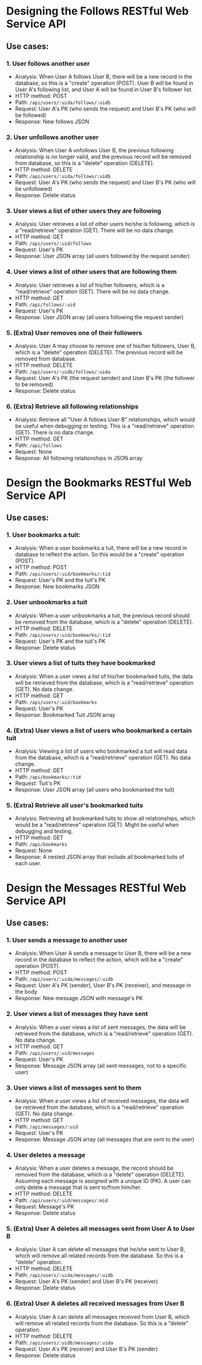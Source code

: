 # Designing the Follows RESTful Web Service API
## Use cases:
### 1. User follows another user
* Analysis: When User A follows User B, there will be a new record in the database, so this is a "create" operation (POST). 
User B will be found in User A's following list, and User A will be found in User B's follower list.
* HTTP method: POST
* Path: ```/api/users/:uida/follows/:uidb```
* Request: User A's PK (who sends the request) and User B's PK (who will be followed)
* Response: New follows JSON

### 2. User unfollows another user
* Analysis: When User A unfollows User B, the previous following relationship is no longer
valid, and the previous record will be removed from database, so this is a "delete" operation
  (DELETE).
* HTTP method: DELETE
* Path: ```/api/users/:uida/follows/:uidb```
* Request: User A's PK (who sends the request) and User B's PK (who will be unfollowed)
* Response: Delete status

### 3. User views a list of other users they are following
* Analysis: User retrieves a list of other users he/she is following, which is a 
"read/retrieve" operation (GET). There will be no data change.
* HTTP method: GET
* Path: ```/api/users/:uid/follows```
* Request: User's PK
* Response: User JSON array (all users followed by the request sender)

### 4. User views a list of other users that are following them
* Analysis: User retrieves a list of his/her followers, which is a "read/retrieve"
operation (GET). There will be no data change.
* HTTP method: GET
* Path: ```/api/follows/:uid```
* Request: User's PK
* Response: User JSON array (all users following the request sender)

### 5. (Extra) User removes one of their followers
* Analysis: User A may choose to remove one of his/her followers, User B, which is 
a "delete" operation (DELETE). The previous record will be removed from database.
* HTTP method: DELETE
* Path: ```/api/users/:uidb/follows/:uida```
* Request: User A's PK (the request sender) and User B's PK (the follower to be removed)
* Response: Delete status

### 6. (Extra) Retrieve all following relationships
* Analysis: Retrieve all "User A follows User B" relationships, which would be useful
when debugging or testing. This is a "read/retrieve" operation (GET). There is no data change.
* HTTP method: GET
* Path: ```/api/follows```
* Request: None
* Response: All following relationships in JSON array

# Design the Bookmarks RESTful Web Service API
## Use cases:
### 1. User bookmarks a tuit:
* Analysis: When a user bookmarks a tuit, there will be a new record in database to reflect the 
action. So this would be a "create" operation (POST).
* HTTP method: POST
* Path: ```/api/users/:uid/bookmarks/:tid```
* Request: User's PK and the tuit's PK
* Response: New bookmarks JSON

### 2. User unbookmarks a tuit
* Analysis: When a user unbookmarks a tuit, the previous record should be removed from the
database, which is a "delete" operation (DELETE).
* HTTP method: DELETE
* Path: ```/api/users/:uid/bookmarks/:tid```
* Request: User's PK and the tuit's PK
* Response: Delete status

### 3. User views a list of tuits they have bookmarked
* Analysis: When a user views a list of his/her bookmarked tuits, the data will be retrieved 
from the database, which is a "read/retrieve" operation (GET). No data change.
* HTTP method: GET
* Path: ```/api/users/:uid/bookmarks```
* Request: User's PK
* Response: Bookmarked Tuit JSON array

### 4. (Extra) User views a list of users who bookmarked a certain tuit
* Analysis: Viewing a list of users who bookmarked a tuit will read data from the 
database, which is a "read/retrieve" operation (GET). No data change.
* HTTP method: GET
* Path: ```/api/bookmarks/:tid```
* Request: Tuit's PK
* Response: User JSON array (all users who bookmarked the tuit)

### 5. (Extra) Retrieve all user's bookmarked tuits
* Analysis: Retrieving all bookmarked tuits to show all relationships, which would be
a "read/retrieve" operation (GET). Might be useful when debugging and testing.
* HTTP method: GET
* Path: ```/api/bookmarks```
* Request: None
* Response: A nested JSON array that include all bookmarked tuits of each user.

# Design the Messages RESTful Web Service API
## Use cases:
### 1. User sends a message to another user
* Analysis: When User A sends a message to User B, there will be a new record in the database to
reflect the action, which will be a "create" operation (POST).
* HTTP method: POST
* Path: ```/api/users/:uida/messages/:uidb```
* Request: User A's PK (sender), User B's PK (receiver), and message in the body
* Response: New message JSON with message's PK

### 2. User views a list of messages they have sent
* Analysis: When a user views a list of sent messages, the data will be retrieved from the database,
which is a "read/retrieve" operation (GET). No data change.
* HTTP method: GET
* Path: ```/api/users/:uid/messages```
* Request: User's PK
* Response: Message JSON array (all sent messages, not to a specific user)

### 3. User views a list of messages sent to them
* Analysis: When a user views a list of received messages, the data will be retrieved from the database,
  which is a "read/retrieve" operation (GET). No data change.
* HTTP method: GET
* Path: ```/api/messages/:uid```
* Request: User's PK
* Response: Message JSON array (all messages that are sent to the user)

### 4. User deletes a message
* Analysis: When a user deletes a message, the record should be removed from the database, which is
a "delete" operation (DELETE). Assuming each message is assigned with a unique ID (PK). A user can only delete a
message that is sent to/from him/her.
* HTTP method: DELETE
* Path: ```/api/users/:uid/messages/:mid```
* Request: Message's PK
* Response: Delete status

### 5. (Extra) User A deletes all messages sent from User A to User B
* Analysis: User A can delete all messages that he/she sent to User B, which will remove all related records
from the database. So this is a "delete" operation.
* HTTP method: DELETE
* Path: ```/api/users/:uida/messages/:uidb```
* Request: User A's PK (sender) and User B's PK (receiver)
* Response: Delete status

### 6. (Extra) User A deletes all received messages from User B
* Analysis: User A can delete all messages received from User B, which will remove all related records
  from the database. So this is a "delete" operation.
* HTTP method: DELETE
* Path: ```/api/users/:uidb/messages/:uida```
* Request: User A's PK (receiver) and User B's PK (sender)
* Response: Delete status


